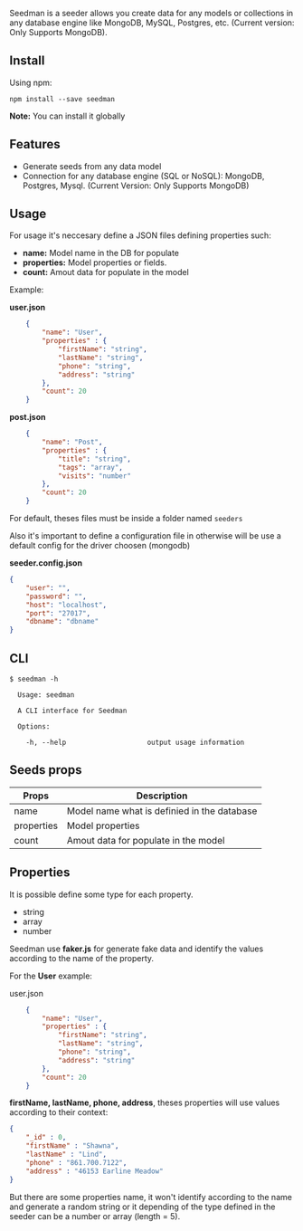 Seedman is a seeder allows you create data for any models or collections in any database engine like MongoDB, MySQL, Postgres, etc. (Current version: Only Supports MongoDB).


## Install

Using npm:
```
npm install --save seedman
```

**Note:** You can install it globally

## Features

- Generate seeds from any data model
- Connection for any database engine (SQL or NoSQL): MongoDB, Postgres, Mysql. (Current Version: Only Supports MongoDB)

## Usage 

For usage it's neccesary define a JSON files defining properties such:
   
- **name:** Model name in the DB for populate
- **properties:** Model properties or fields.
- **count:** Amout data for populate in the model


Example:

**user.json**
```json
    {
        "name": "User",
        "properties" : {
            "firstName": "string",
            "lastName": "string",
            "phone": "string",
            "address": "string"
        },
        "count": 20
    }
```

**post.json**
```json
    {
        "name": "Post",
        "properties" : {
            "title": "string",
            "tags": "array",
            "visits": "number"
        },
        "count": 20
    }
```

For default, theses files must be inside a folder named `seeders`

Also it's important to define a configuration file in otherwise will be use a default config for the driver choosen (mongodb)

**seeder.config.json**
```json
{
    "user": "",
    "password": "",
    "host": "localhost",
    "port": "27017",
    "dbname": "dbname"
}
```

## CLI

```
$ seedman -h
 
  Usage: seedman 
 
  A CLI interface for Seedman
 
  Options:
 
    -h, --help                    output usage information
```

## Seeds props

| Props       | Description                                  | 
| ----------- | -------------------------------------------- | 
| name        | Model name what is definied in the database  | 
| properties  | Model properties                             | 
| count       | Amout data for populate in the model         |

## Properties

It is possible define some type for each property. 

- string
- array
- number

Seedman use **faker.js** for generate fake data and identify the values according to the name of the property. 

For the **User** example:

user.json
```json
    {
        "name": "User",
        "properties" : {
            "firstName": "string",
            "lastName": "string",
            "phone": "string",
            "address": "string"
        },
        "count": 20
    }
```

**firstName, lastName, phone, address**, theses properties will use values according to their context:

```json
{
    "_id" : 0,
    "firstName" : "Shawna",
    "lastName" : "Lind",
    "phone" : "861.700.7122",
    "address" : "46153 Earline Meadow"
}
```

But there are some properties name, it won't identify according to the name and generate a random string or it depending of the type defined in the seeder can be a number or array (length = 5).





